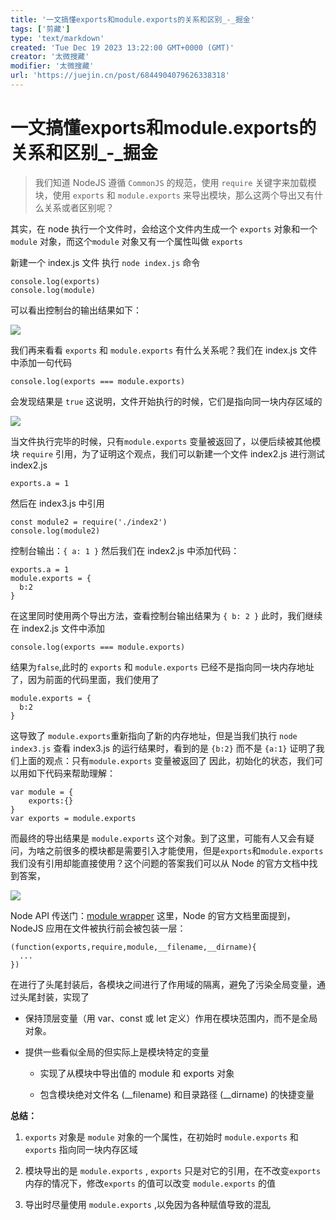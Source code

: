 ```yaml
---
title: '一文搞懂exports和module.exports的关系和区别_-_掘金'
tags: ['剪藏']
type: 'text/markdown'
created: 'Tue Dec 19 2023 13:22:00 GMT+0000 (GMT)'
creator: '太微搜藏'
modifier: '太微搜藏'
url: 'https://juejin.cn/post/6844904079626338318'
---
```


# 一文搞懂exports和module.exports的关系和区别_-_掘金

> 我们知道 NodeJS 遵循 `CommonJS` 的规范，使用 `require` 关键字来加载模块，使用 `exports` 和 `module.exports` 来导出模块，那么这两个导出又有什么关系或者区别呢？

其实，在 node 执行一个文件时，会给这个文件内生成一个 `exports` 对象和一个 `module` 对象，而这个`module` 对象又有一个属性叫做 `exports`

新建一个 index.js 文件 执行 `node index.js` 命令

```
console.log(exports)
console.log(module)
```

可以看出控制台的输出结果如下：

![](https://p1-jj.byteimg.com/tos-cn-i-t2oaga2asx/gold-user-assets/2020/3/2/1709a788d1639410~tplv-t2oaga2asx-jj-mark:3024:0:0:0:q75.awebp)

我们再来看看 `exports` 和 `module.exports` 有什么关系呢？我们在 index.js 文件中添加一句代码

```
console.log(exports === module.exports)
```

会发现结果是 `true` 这说明，文件开始执行的时候，它们是指向同一块内存区域的

![](https://p1-jj.byteimg.com/tos-cn-i-t2oaga2asx/gold-user-assets/2020/3/3/1709df85ab1f6fd6~tplv-t2oaga2asx-jj-mark:3024:0:0:0:q75.awebp)

当文件执行完毕的时候，只有`module.exports` 变量被返回了，以便后续被其他模块 `require` 引用，为了证明这个观点，我们可以新建一个文件 index2.js 进行测试 index2.js

```
exports.a = 1
```

然后在 index3.js 中引用

```
const module2 = require('./index2')
console.log(module2)
```

控制台输出：`{ a: 1 }` 然后我们在 index2.js 中添加代码：

```
exports.a = 1
module.exports = {
  b:2
}
```

在这里同时使用两个导出方法，查看控制台输出结果为 `{ b: 2 }` 此时，我们继续在 index2.js 文件中添加

```
console.log(exports === module.exports)
```

结果为`false`,此时的 `exports` 和 `module.exports` 已经不是指向同一块内存地址了，因为前面的代码里面，我们使用了

```
module.exports = {
  b:2
}
```

这导致了 `module.exports`重新指向了新的内存地址，但是当我们执行 `node index3.js` 查看 index3.js 的运行结果时，看到的是 `{b:2}` 而不是 `{a:1}` 证明了我们上面的观点：只有`module.exports` 变量被返回了 因此，初始化的状态，我们可以用如下代码来帮助理解：

```
var module = {
	exports:{}
}
var exports = module.exports
```

而最终的导出结果是 `module.exports` 这个对象。到了这里，可能有人又会有疑问，为啥之前很多的模块都是需要引入才能使用，但是`exports`和`module.exports` 我们没有引用却能直接使用？这个问题的答案我们可以从 Node 的官方文档中找到答案，

![](https://p1-jj.byteimg.com/tos-cn-i-t2oaga2asx/gold-user-assets/2020/3/2/1709a788d65c38a5~tplv-t2oaga2asx-jj-mark:3024:0:0:0:q75.awebp)

Node API 传送门：[module wrapper](https://link.juejin.cn/?target=https%3A%2F%2Fnodejs.org%2Fdist%2Flatest-v13.x%2Fdocs%2Fapi%2Fmodules.html) 这里，Node 的官方文档里面提到，NodeJS 应用在文件被执行前会被包装一层：

```
(function(exports,require,module,__filename,__dirname){
  ...
})
```

在进行了头尾封装后，各模块之间进行了作用域的隔离，避免了污染全局变量，通过头尾封装，实现了

* 保持顶层变量（用 var、const 或 let 定义）作用在模块范围内，而不是全局对象。

* 提供一些看似全局的但实际上是模块特定的变量

    * 实现了从模块中导出值的 module 和 exports 对象

    * 包含模块绝对文件名 (__filename) 和目录路径 (__dirname) 的快捷变量

**总结：**

1. `exports` 对象是 `module` 对象的一个属性，在初始时 `module.exports` 和 `exports` 指向同一块内存区域

1. 模块导出的是 `module.exports` , `exports` 只是对它的引用，在不改变`exports` 内存的情况下，修改`exports` 的值可以改变 `module.exports` 的值

1. 导出时尽量使用 `module.exports` ,以免因为各种赋值导致的混乱
